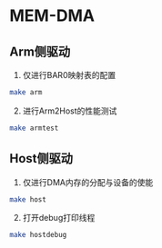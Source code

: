 # MEM-DMA

## Arm侧驱动

1. 仅进行BAR0映射表的配置
``` bash
make arm
```

2. 进行Arm2Host的性能测试
``` bash
make armtest
```

## Host侧驱动

1. 仅进行DMA内存的分配与设备的使能
``` bash
make host
```

2. 打开debug打印线程
``` bash
make hostdebug
```